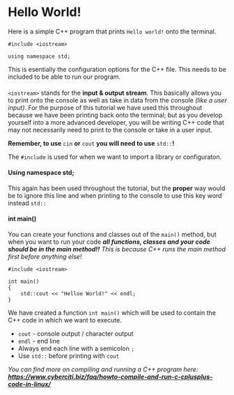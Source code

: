# Hello World! #

Here is a simple C++ program that prints `Hello world!` onto the terminal.

```
#include <iostream>

using namespace std;
```
This is esentially the configuration options for the C++ file.  This needs to be included to be able to run our program.

#### <iostream> ####
`<iostream>` stands for the **input & output stream**.  This basically allows you to print onto the console as well as take in data from the console *(like a user input)*.  For the purpose of this tutorial we have used this throughout because we have been printing back onto the terminal; but as you develop yourself into a more advanced developer, you will be writing C++ code that may not necessarily need to print to the console or take in a user input.

**Remember, to use** `cin` **or** `cout` **you will need to use** `std::`**!**

The `#include` is used for when we want to import a library or configuraton.  

#### Using namespace std; ####
This again has been used throughout the tutorial, but the **proper** way would be to ignore this line and when printing to the console to use this key word instead `std::`

#### int main() ####
You can create your functions and classes out of the `main()` method, but when you want to run your code ***all functions, classes and your code should be in the main method!!*** *This is because C++ runs the main method first before anything else!*

```
#include <iostream>

int main()
{
    std::cout << "Helloe World!" << endl;
}
```

We have created a function `int main()` which will be used to contain the C++ code in which we want to execute.

- `cout` - console output / character output
- `endl` - end line
- Always end each line with a semicolon `;`
- Use `std::` before printing with `cout`

*You can find more on compiling and running a C++ program here:* ***https://www.cyberciti.biz/faq/howto-compile-and-run-c-cplusplus-code-in-linux/***
